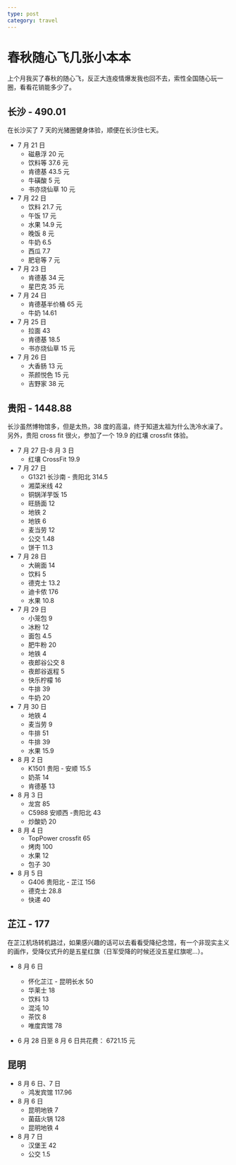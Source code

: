 ```yaml
---
type: post
category: travel
---
```


# 春秋随心飞几张小本本

上个月我买了春秋的随心飞，反正大连疫情爆发我也回不去，索性全国随心玩一圈，看看花销能多少了。

## 长沙 - 490.01

在长沙买了 7 天的光猪圈健身体验，顺便在长沙住七天。

- 7 月 21 日
  - 磁悬浮 20 元
  - 饮料等 37.6 元
  - 肯德基 43.5 元
  - 牛磺酸 5 元
  - 书亦烧仙草 10 元
- 7 月 22 日
  - 饮料 21.7 元
  - 午饭 17 元
  - 水果 14.9 元
  - 晚饭 8 元
  - 牛奶 6.5
  - 西瓜 7.7
  - 肥皂等 7 元
- 7 月 23 日
  - 肯德基 34 元
  - 星巴克 35 元
- 7 月 24 日
  - 肯德基半价桶 65 元
  - 牛奶 14.61
- 7 月 25 日
  - 拉面 43
  - 肯德基 18.5
  - 书亦烧仙草 15 元
- 7 月 26 日
  - 大香肠 13 元
  - 茶颜悦色 15 元
  - 吉野家 38 元

## 贵阳 - 1448.88

长沙虽然博物馆多，但是太热，38 度的高温，终于知道太祖为什么洗冷水澡了。另外，贵阳 cross fit 很火，参加了一个 19.9 的红壤 crossfit 体验。

- 7 月 27 日-8 月 3 日
  - 红壤 CrossFit 19.9
- 7 月 27 日
  - G1321 长沙南 - 贵阳北 314.5
  - 湘菜米线 42
  - 铜锅洋芋饭 15
  - 旺肠面 12
  - 地铁 2
  - 地铁 6
  - 麦当劳 12
  - 公交 1.48
  - 饼干 11.3
- 7 月 28 日
  - 大碗面 14
  - 饮料 5
  - 德克士 13.2
  - 迪卡侬 176
  - 水果 10.8
- 7 月 29 日
  - 小笼包 9
  - 冰粉 12
  - 面包 4.5
  - 肥牛粉 20
  - 地铁 4
  - 夜郎谷公交 8
  - 夜郎谷返程 5
  - 快乐柠檬 16
  - 牛排 39
  - 牛奶 20
- 7 月 30 日
  - 地铁 4
  - 麦当劳 9
  - 牛排 51
  - 牛排 39
  - 水果 15.9
- 8 月 2 日
  - K1501 贵阳 - 安顺 15.5
  - 奶茶 14
  - 肯德基 13
- 8 月 3 日
  - 龙宫 85
  - C5988 安顺西 -贵阳北 43
  - 炒酸奶 20
- 8 月 4 日
  - TopPower crossfit 65
  - 烤肉 100
  - 水果 12
  - 包子 30
- 8 月 5 日
  - G406 贵阳北 - 芷江 156
  - 德克士 28.8
  - 快递 40

## 芷江 - 177

在芷江机场转机路过，如果感兴趣的话可以去看看受降纪念馆，有一个非现实主义的画作，受降仪式升的是五星红旗（日军受降的时候还没五星红旗呢...）。

- 8 月 6 日

  - 怀化芷江 - 昆明长水 50
  - 华莱士 18
  - 饮料 13
  - 混沌 10
  - 茶饮 8
  - 唯度宾馆 78

- 6 月 28 日至 8 月 6 日共花费： 6721.15 元

## 昆明

- 8 月 6 日、7 日
  - 鸿发宾馆 117.96
- 8 月 6 日
  - 昆明地铁 7
  - 菌菇火锅 128
  - 昆明地铁 4
- 8 月 7 日
  - 汉堡王 42
  - 公交 1.5
